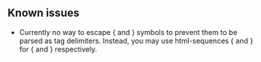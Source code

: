 Known issues
------------

* Currently no way to escape { and } symbols to prevent them to be parsed as tag delimiters. Instead, you may use html-sequences &#123; and &#125; for { and } respectively.